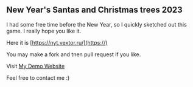 ## New Year's Santas and Christmas trees 2023

I had some free time before the New Year, so I quickly sketched out this game. I really hope you like it.

Here it is [https://nyt.vextor.ru/](https://)

You may make a fork and tnen pull request if you like.

Visit [My Demo Website](https://vbstarterkit.vextor.ru/)

Feel free to contact me :)
